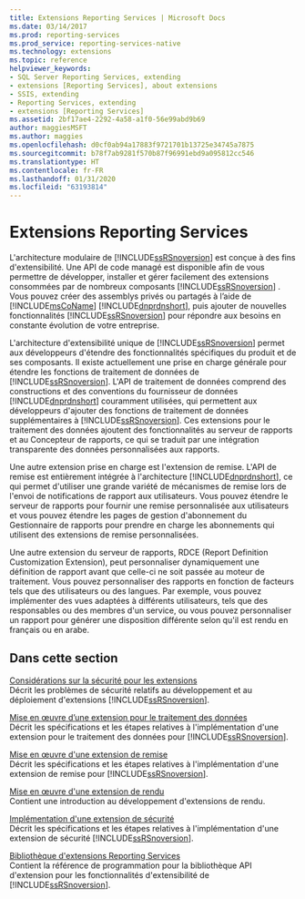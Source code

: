 ```yaml
---
title: Extensions Reporting Services | Microsoft Docs
ms.date: 03/14/2017
ms.prod: reporting-services
ms.prod_service: reporting-services-native
ms.technology: extensions
ms.topic: reference
helpviewer_keywords:
- SQL Server Reporting Services, extending
- extensions [Reporting Services], about extensions
- SSIS, extending
- Reporting Services, extending
- extensions [Reporting Services]
ms.assetid: 2bf17ae4-2292-4a58-a1f0-56e99abd9b69
author: maggiesMSFT
ms.author: maggies
ms.openlocfilehash: d0cf0ab94a17883f9721701b13725e34745a7875
ms.sourcegitcommit: b78f7ab9281f570b87f96991ebd9a095812cc546
ms.translationtype: HT
ms.contentlocale: fr-FR
ms.lasthandoff: 01/31/2020
ms.locfileid: "63193814"
---
```

# <a name="reporting-services-extensions"></a>Extensions Reporting Services
  L'architecture modulaire de [!INCLUDE[ssRSnoversion](../../includes/ssrsnoversion-md.md)] est conçue à des fins d'extensibilité. Une API de code managé est disponible afin de vous permettre de développer, installer et gérer facilement des extensions consommées par de nombreux composants [!INCLUDE[ssRSnoversion](../../includes/ssrsnoversion-md.md)] . Vous pouvez créer des assemblys privés ou partagés à l’aide de [!INCLUDE[msCoName](../../includes/msconame-md.md)] [!INCLUDE[dnprdnshort](../../includes/dnprdnshort-md.md)], puis ajouter de nouvelles fonctionnalités [!INCLUDE[ssRSnoversion](../../includes/ssrsnoversion-md.md)] pour répondre aux besoins en constante évolution de votre entreprise.  
  
 L'architecture d'extensibilité unique de [!INCLUDE[ssRSnoversion](../../includes/ssrsnoversion-md.md)] permet aux développeurs d'étendre des fonctionnalités spécifiques du produit et de ses composants. Il existe actuellement une prise en charge générale pour étendre les fonctions de traitement de données de [!INCLUDE[ssRSnoversion](../../includes/ssrsnoversion-md.md)]. L'API de traitement de données comprend des constructions et des conventions du fournisseur de données [!INCLUDE[dnprdnshort](../../includes/dnprdnshort-md.md)] couramment utilisées, qui permettent aux développeurs d'ajouter des fonctions de traitement de données supplémentaires à [!INCLUDE[ssRSnoversion](../../includes/ssrsnoversion-md.md)]. Ces extensions pour le traitement des données ajoutent des fonctionnalités au serveur de rapports et au Concepteur de rapports, ce qui se traduit par une intégration transparente des données personnalisées aux rapports.  
  
 Une autre extension prise en charge est l'extension de remise. L'API de remise est entièrement intégrée à l'architecture [!INCLUDE[dnprdnshort](../../includes/dnprdnshort-md.md)], ce qui permet d'utiliser une grande variété de mécanismes de remise lors de l'envoi de notifications de rapport aux utilisateurs. Vous pouvez étendre le serveur de rapports pour fournir une remise personnalisée aux utilisateurs et vous pouvez étendre les pages de gestion d'abonnement du Gestionnaire de rapports pour prendre en charge les abonnements qui utilisent des extensions de remise personnalisées.  
  
 Une autre extension du serveur de rapports, RDCE (Report Definition Customization Extension), peut personnaliser dynamiquement une définition de rapport avant que celle-ci ne soit passée au moteur de traitement. Vous pouvez personnaliser des rapports en fonction de facteurs tels que des utilisateurs ou des langues. Par exemple, vous pouvez implémenter des vues adaptées à différents utilisateurs, tels que des responsables ou des membres d'un service, ou vous pouvez personnaliser un rapport pour générer une disposition différente selon qu'il est rendu en français ou en arabe.  
  
## <a name="in-this-section"></a>Dans cette section  
 [Considérations sur la sécurité pour les extensions](../../reporting-services/extensions/security-considerations-for-extensions.md)  
 Décrit les problèmes de sécurité relatifs au développement et au déploiement d'extensions [!INCLUDE[ssRSnoversion](../../includes/ssrsnoversion-md.md)].  
  
 [Mise en œuvre d’une extension pour le traitement des données](../../reporting-services/extensions/data-processing/implementing-a-data-processing-extension.md)  
 Décrit les spécifications et les étapes relatives à l'implémentation d'une extension pour le traitement des données pour [!INCLUDE[ssRSnoversion](../../includes/ssrsnoversion-md.md)].  
  
 [Mise en œuvre d'une extension de remise](../../reporting-services/extensions/delivery-extension/implementing-a-delivery-extension.md)  
 Décrit les spécifications et les étapes relatives à l'implémentation d'une extension de remise pour [!INCLUDE[ssRSnoversion](../../includes/ssrsnoversion-md.md)].  
  
 [Mise en œuvre d'une extension de rendu](../../reporting-services/extensions/rendering-extension/implementing-a-rendering-extension.md)  
 Contient une introduction au développement d'extensions de rendu.  
  
 [Implémentation d'une extension de sécurité](../../reporting-services/extensions/security-extension/implementing-a-security-extension.md)  
 Décrit les spécifications et les étapes relatives à l'implémentation d'une extension de sécurité [!INCLUDE[ssRSnoversion](../../includes/ssrsnoversion-md.md)].  
  
 [Bibliothèque d'extensions Reporting Services](../../reporting-services/extensions/reporting-services-extension-library.md)  
 Contient la référence de programmation pour la bibliothèque API d'extension pour les fonctionnalités d'extensibilité de [!INCLUDE[ssRSnoversion](../../includes/ssrsnoversion-md.md)].  
  
  

